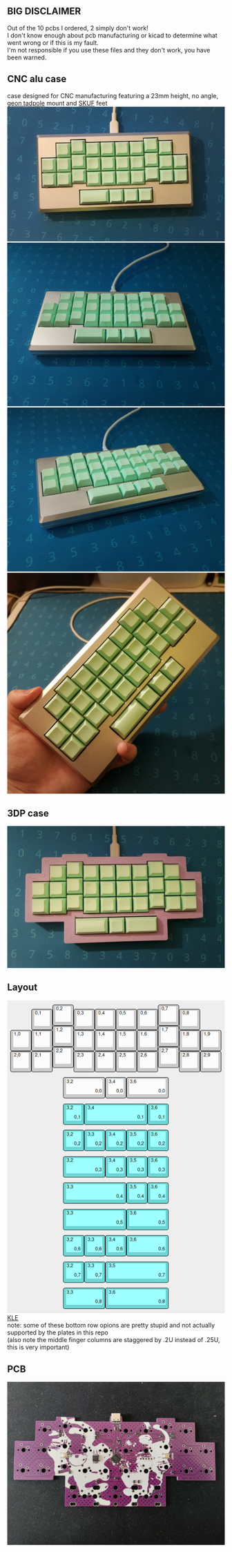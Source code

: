## BIG DISCLAIMER
Out of the 10 pcbs I ordered, 2 simply don't work!\
I don't know enough about pcb manufacturing or kicad to determine what went wrong or if this is my fault.\
I'm not responsible if you use these files and they don't work, you have been warned.
 

## CNC alu case
case designed for CNC manufacturing featuring a 23mm height, no angle, [geon tadpole](https://geon.works/products/tadpole?variant=42514434621603) mount and [SKUF](https://github.com/Zambumon/SKUF) feet
![](pictures/cnc1.jpg)\
![](pictures/cnc2.jpg)\
![](pictures/cnc3.jpg)\
![](pictures/cnc4.jpg)

## 3DP case
![](pictures/3dp1.jpg)
## Layout 
![](pictures/layouts.png)\
[KLE](http://www.keyboard-layout-editor.com/##@_name=zodj%C3%B6d&author=ulog4l%3B&@_y:0.05&x:2%3B&=0,2&_x:4%3B&=0,7%3B&@_y:-0.8&x:1%3B&=0,1&_x:1%3B&=0,3&=0,4&=0,5&=0,6&_x:1%3B&=0,8%3B&@_y:-0.19999999999999996&x:2%3B&=1,2&_x:4%3B&=1,7%3B&@_y:-0.7999999999999998%3B&=1,0&=1,1&_x:1%3B&=1,3&=1,4&=1,5&=1,6&_x:1%3B&=1,8&=1,9%3B&@_y:-0.20000000000000018&x:2%3B&=2,2&_x:4%3B&=2,7%3B&@_y:-0.7999999999999998%3B&=2,0&=2,1&_x:1%3B&=2,3&=2,4&=2,5&=2,6&_x:1%3B&=2,8&=2,9%3B&@_y:0.25&x:2.5&w:2%3B&=3,2%0A%0A%0A0,0&=3,4%0A%0A%0A0,0&_w:2%3B&=3,6%0A%0A%0A0,0%3B&@_y:0.25&x:2.5&c=%236dd6d6%3B&=3,2%0A%0A%0A0,1&_w:3%3B&=3,4%0A%0A%0A0,1&=3,6%0A%0A%0A0,1%3B&@_y:0.25&x:2.5%3B&=3,2%0A%0A%0A0,2&=3,3%0A%0A%0A0,2&=3,4%0A%0A%0A0,2&=3,5%0A%0A%0A0,2&=3,6%0A%0A%0A0,2%3B&@_y:0.25&x:2.5&w:2%3B&=3,2%0A%0A%0A0,3&=3,4%0A%0A%0A0,3&=3,5%0A%0A%0A0,3&=3,6%0A%0A%0A0,3%3B&@_y:0.25&x:2.5&w:3%3B&=3,3%0A%0A%0A0,4&=3,5%0A%0A%0A0,4&=3,6%0A%0A%0A0,4%3B&@_y:0.25&x:2.5&w:3%3B&=3,3%0A%0A%0A0,5&_w:2%3B&=3,6%0A%0A%0A0,5%3B&@_y:0.25&x:2.5%3B&=3,2%0A%0A%0A0,6&=3,3%0A%0A%0A0,6&=3,4%0A%0A%0A0,6&_w:2%3B&=3,6%0A%0A%0A0,6%3B&@_y:0.25&x:2.5%3B&=3,2%0A%0A%0A0,7&=3,3%0A%0A%0A0,7&_w:3%3B&=3,5%0A%0A%0A0,7%3B&@_y:0.25&x:2.5&w:2%3B&=3,3%0A%0A%0A0,8&_w:3%3B&=3,6%0A%0A%0A0,8)\
note: some of these bottom row opions are pretty stupid and not actually supported by the plates in this repo\
(also note the middle finger columns are staggered by .2U instead of .25U, this is very important)

## PCB
![](/pcb/pcb.jpg)
